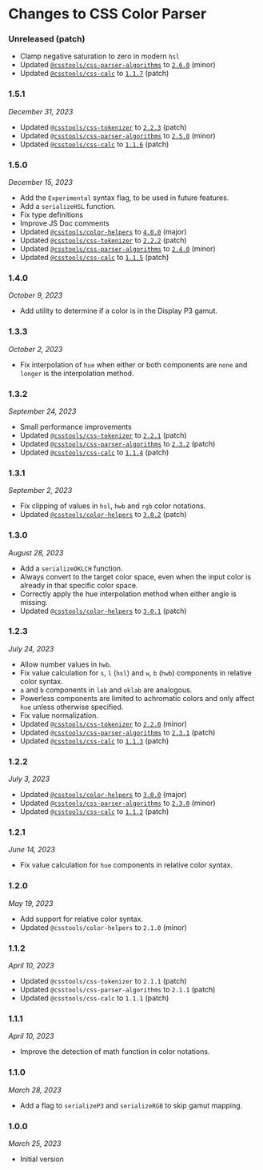 # Changes to CSS Color Parser

### Unreleased (patch)

- Clamp negative saturation to zero in modern `hsl`
- Updated [`@csstools/css-parser-algorithms`](https://github.com/csstools/postcss-plugins/tree/main/packages/css-parser-algorithms) to [`2.6.0`](https://github.com/csstools/postcss-plugins/tree/main/packages/css-parser-algorithms/CHANGELOG.md#260) (minor)
- Updated [`@csstools/css-calc`](https://github.com/csstools/postcss-plugins/tree/main/packages/css-calc) to [`1.1.7`](https://github.com/csstools/postcss-plugins/tree/main/packages/css-calc/CHANGELOG.md#117) (patch)

### 1.5.1

_December 31, 2023_

- Updated [`@csstools/css-tokenizer`](https://github.com/csstools/postcss-plugins/tree/main/packages/css-tokenizer) to [`2.2.3`](https://github.com/csstools/postcss-plugins/tree/main/packages/css-tokenizer/CHANGELOG.md#223) (patch)
- Updated [`@csstools/css-parser-algorithms`](https://github.com/csstools/postcss-plugins/tree/main/packages/css-parser-algorithms) to [`2.5.0`](https://github.com/csstools/postcss-plugins/tree/main/packages/css-parser-algorithms/CHANGELOG.md#250) (minor)
- Updated [`@csstools/css-calc`](https://github.com/csstools/postcss-plugins/tree/main/packages/css-calc) to [`1.1.6`](https://github.com/csstools/postcss-plugins/tree/main/packages/css-calc/CHANGELOG.md#116) (patch)

### 1.5.0

_December 15, 2023_

- Add the `Experimental` syntax flag, to be used in future features.
- Add a `serializeHSL` function.
- Fix type definitions
- Improve JS Doc comments
- Updated [`@csstools/color-helpers`](https://github.com/csstools/postcss-plugins/tree/main/packages/color-helpers) to [`4.0.0`](https://github.com/csstools/postcss-plugins/tree/main/packages/color-helpers/CHANGELOG.md#400) (major)
- Updated [`@csstools/css-tokenizer`](https://github.com/csstools/postcss-plugins/tree/main/packages/css-tokenizer) to [`2.2.2`](https://github.com/csstools/postcss-plugins/tree/main/packages/css-tokenizer/CHANGELOG.md#222) (patch)
- Updated [`@csstools/css-parser-algorithms`](https://github.com/csstools/postcss-plugins/tree/main/packages/css-parser-algorithms) to [`2.4.0`](https://github.com/csstools/postcss-plugins/tree/main/packages/css-parser-algorithms/CHANGELOG.md#240) (minor)
- Updated [`@csstools/css-calc`](https://github.com/csstools/postcss-plugins/tree/main/packages/css-calc) to [`1.1.5`](https://github.com/csstools/postcss-plugins/tree/main/packages/css-calc/CHANGELOG.md#115) (patch)

### 1.4.0

_October 9, 2023_

- Add utility to determine if a color is in the Display P3 gamut.

### 1.3.3

_October 2, 2023_

- Fix interpolation of `hue` when either or both components are `none` and `longer` is the interpolation method.

### 1.3.2

_September 24, 2023_

- Small performance improvements
- Updated [`@csstools/css-tokenizer`](https://github.com/csstools/postcss-plugins/tree/main/packages/css-tokenizer) to [`2.2.1`](https://github.com/csstools/postcss-plugins/tree/main/packages/css-tokenizer/CHANGELOG.md#221) (patch)
- Updated [`@csstools/css-parser-algorithms`](https://github.com/csstools/postcss-plugins/tree/main/packages/css-parser-algorithms) to [`2.3.2`](https://github.com/csstools/postcss-plugins/tree/main/packages/css-parser-algorithms/CHANGELOG.md#232) (patch)
- Updated [`@csstools/css-calc`](https://github.com/csstools/postcss-plugins/tree/main/packages/css-calc) to [`1.1.4`](https://github.com/csstools/postcss-plugins/tree/main/packages/css-calc/CHANGELOG.md#114) (patch)

### 1.3.1

_September 2, 2023_

- Fix clipping of values in `hsl`, `hwb` and `rgb` color notations.
- Updated [`@csstools/color-helpers`](https://github.com/csstools/postcss-plugins/tree/main/packages/color-helpers) to [`3.0.2`](https://github.com/csstools/postcss-plugins/tree/main/packages/color-helpers/CHANGELOG.md#302) (patch)

### 1.3.0

_August 28, 2023_

- Add a `serializeOKLCH` function.
- Always convert to the target color space, even when the input color is already in that specific color space.
- Correctly apply the hue interpolation method when either angle is missing.
- Updated [`@csstools/color-helpers`](https://github.com/csstools/postcss-plugins/tree/main/packages/color-helpers) to [`3.0.1`](https://github.com/csstools/postcss-plugins/tree/main/packages/color-helpers/CHANGELOG.md#301) (patch)

### 1.2.3

_July 24, 2023_ 

- Allow number values in `hwb`.
- Fix value calculation for `s`, `l` (`hsl`) and `w`, `b` (`hwb`) components in relative color syntax.
- `a` and `b` components in `lab` and `oklab` are analogous.
- Powerless components are limited to achromatic colors and only affect `hue` unless otherwise specified.
- Fix value normalization.
- Updated [`@csstools/css-tokenizer`](https://github.com/csstools/postcss-plugins/tree/main/packages/css-tokenizer) to [`2.2.0`](https://github.com/csstools/postcss-plugins/tree/main/packages/css-tokenizer/CHANGELOG.md#220) (minor)
- Updated [`@csstools/css-parser-algorithms`](https://github.com/csstools/postcss-plugins/tree/main/packages/css-parser-algorithms) to [`2.3.1`](https://github.com/csstools/postcss-plugins/tree/main/packages/css-parser-algorithms/CHANGELOG.md#231) (patch)
- Updated [`@csstools/css-calc`](https://github.com/csstools/postcss-plugins/tree/main/packages/css-calc) to [`1.1.3`](https://github.com/csstools/postcss-plugins/tree/main/packages/css-calc/CHANGELOG.md#113) (patch)

### 1.2.2

_July 3, 2023_

- Updated [`@csstools/color-helpers`](https://github.com/csstools/postcss-plugins/tree/main/packages/color-helpers) to [`3.0.0`](https://github.com/csstools/postcss-plugins/tree/main/packages/color-helpers/CHANGELOG.md#300) (major)
- Updated [`@csstools/css-parser-algorithms`](https://github.com/csstools/postcss-plugins/tree/main/packages/css-parser-algorithms) to [`2.3.0`](https://github.com/csstools/postcss-plugins/tree/main/packages/css-parser-algorithms/CHANGELOG.md#230) (minor)
- Updated [`@csstools/css-calc`](https://github.com/csstools/postcss-plugins/tree/main/packages/css-calc) to [`1.1.2`](https://github.com/csstools/postcss-plugins/tree/main/packages/css-calc/CHANGELOG.md#112) (patch)

### 1.2.1

_June 14, 2023_

- Fix value calculation for `hue` components in relative color syntax.

### 1.2.0

_May 19, 2023_

- Add support for relative color syntax.
- Updated `@csstools/color-helpers` to `2.1.0` (minor)

### 1.1.2

_April 10, 2023_

- Updated `@csstools/css-tokenizer` to `2.1.1` (patch)
- Updated `@csstools/css-parser-algorithms` to `2.1.1` (patch)
- Updated `@csstools/css-calc` to `1.1.1` (patch)

### 1.1.1

_April 10, 2023_

- Improve the detection of math function in color notations.

### 1.1.0

_March 28, 2023_

- Add a flag to `serializeP3` and `serializeRGB` to skip gamut mapping.

### 1.0.0

_March 25, 2023_

- Initial version
